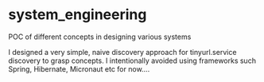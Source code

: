 # system_engineering
POC of different concepts in designing various systems

I designed a very simple, naive discovery approach for tinyurl.service discovery to grasp concepts.
I intentionally avoided using frameworks such Spring, Hibernate, Micronaut etc for now.... 
